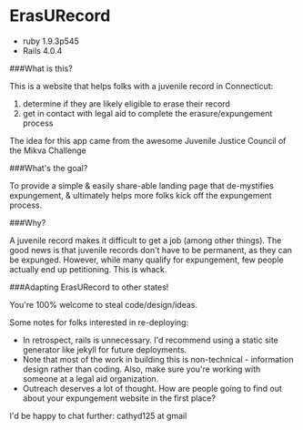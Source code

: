 ErasURecord
============

* ruby 1.9.3p545
* Rails 4.0.4


###What is this?

This is a website that helps folks with a juvenile record in Connecticut:
 1. determine if they are likely eligible to erase their record
 2. get in contact with legal aid to complete the erasure/expungement process

The idea for this app came from the awesome Juvenile Justice Council of the Mikva Challenge

###What's the goal?

To provide a simple & easily share-able landing page that de-mystifies expungement, & ultimately helps more folks kick off the expungement process.

###Why?

A juvenile record makes it difficult to get a job (among other things). The good news is that juvenile records don't have to be permanent, as they can be expunged. However, while many qualify for expungement, few people actually end up petitioning. This is whack.

###Adapting ErasURecord to other states!

You're 100% welcome to steal code/design/ideas.

Some notes for folks interested in re-deploying:
- In retrospect, rails is unnecessary. I'd recommend using a static site generator like jekyll for future deployments.
- Note that most of the work in building this is non-technical - information design rather than coding. Also, make sure you're working with someone at a legal aid organization.
- Outreach deserves a lot of thought. How are people going to find out about your expungement website in the first place?

I'd be happy to chat further: cathyd125 at gmail

